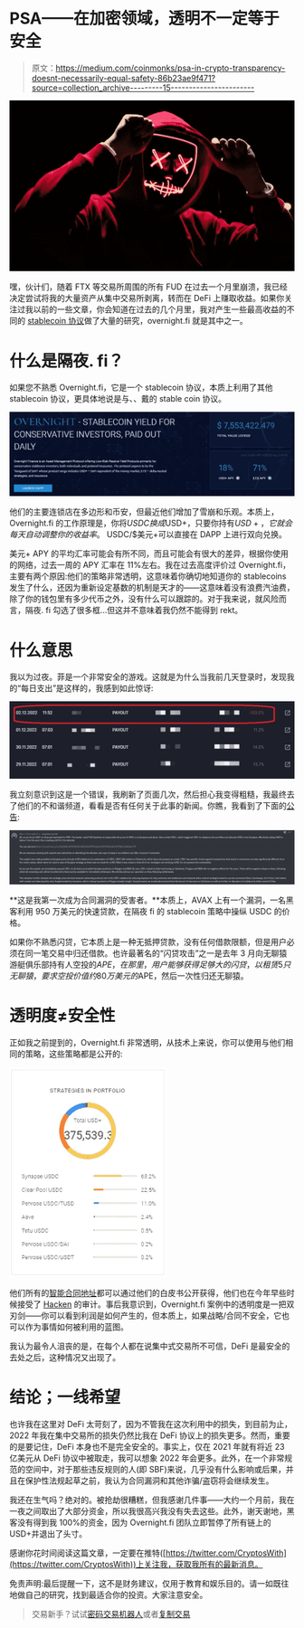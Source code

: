 # PSA——在加密领域，透明不一定等于安全

> 原文：<https://medium.com/coinmonks/psa-in-crypto-transparency-doesnt-necessarily-equal-safety-86b23ae9f471?source=collection_archive---------15----------------------->

![](img/4b55e1f07bd8128b7bb0802ab9d384a4.png)

嘿，伙计们，随着 FTX 等交易所周围的所有 FUD 在过去一个月里崩溃，我已经决定尝试将我的大量资产从集中交易所剥离，转而在 DeFi 上赚取收益。如果你关注过我以前的一些文章，你会知道在过去的几个月里，我对产生一些最高收益的不同的 [stablecoin 协议](/@CryptosWith/top-places-to-stack-stablecoins-all-13-apy-without-algos-lock-ups-or-altcoins-11-2022-5a0dcc4c13aa)做了大量的研究，overnight.fi 就是其中之一。

# 什么是隔夜. fi？

如果您不熟悉 Overnight.fi，它是一个 stablecoin 协议，本质上利用了其他 stablecoin 协议，更具体地说是与、、戴的 stable coin 协议。

![](img/ea47141d129a8ffda86bcc33b2eff760.png)

他们的主要连锁店在多边形和币安，但最近他们增加了雪崩和乐观。本质上，Overnight.fi 的工作原理是，你将$USDC 换成$USD+，只要你持有$USD+，它就会每天自动调整你的收益率。$ USDC/$美元+可以直接在 DAPP 上进行双向兑换。

美元+ APY 的平均汇率可能会有所不同，而且可能会有很大的差异，根据你使用的网络，过去一周的 APY 汇率在 11%左右。我在过去高度评价过 Overnight.fi，主要有两个原因:他们的策略非常透明，这意味着你确切地知道你的 stablecoins 发生了什么，还因为重新设定基数的机制是天才的——这意味着没有浪费汽油费，除了你的钱包里有多少代币之外，没有什么可以跟踪的。对于我来说，就风险而言，隔夜. fi 勾选了很多框…但这并不意味着我仍然不能得到 rekt。

# 什么意思

我以为过夜。菲是一个非常安全的游戏。这就是为什么当我前几天登录时，发现我的“每日支出”是这样的，我感到如此惊讶:

![](img/e7bf358069141eef947f77e1b8b8daca.png)

我立刻意识到这是一个错误，我刷新了页面几次，然后担心我变得粗糙，我最终去了他们的不和谐频道，看看是否有任何关于此事的新闻。你瞧，我看到了下面的[公告](https://discord.com/channels/933003627444969552/933003628061536288/1048199105584844812):

![](img/1a94790f6dba29cab109cbef08d5480d.png)

**这是我第一次成为合同漏洞的受害者。**本质上，AVAX 上有一个漏洞，一名黑客利用 950 万美元的快速贷款，在隔夜 fi 的 stablecoin 策略中操纵 USDC 的价格。

如果你不熟悉闪贷，它本质上是一种无抵押贷款，没有任何借款限额，但是用户必须在同一笔交易中归还借款。也许最著名的“闪贷攻击”之一是去年 3 月向无聊猿游艇俱乐部持有人空投的$APE，在那里，用户能够获得足够大的闪贷，以租赁 5 只无聊猿，要求空投价值约 80 万美元的$APE，然后一次性归还无聊猿。

# 透明度≠安全性

正如我之前提到的，Overnight.fi 非常透明，从技术上来说，你可以使用与他们相同的策略，这些策略都是公开的:

![](img/2e265b329d4e01477279b69fa4ce9a44.png)

他们所有的[智能合同地址](https://docs.overnight.fi/advanced/contract-addresses)都可以通过他们的白皮书公开获得，他们也在今年早些时候接受了 [Hacken](https://hacken.io/wp-content/uploads/2022/02/Overnight_03022022_SCAudit_Report_2.pdf) 的审计。事后我意识到，Overnight.fi 案例中的透明度是一把双刃剑——你可以看到利润是如何产生的，但本质上，如果战略/合同不安全，它也可以作为事情如何被利用的蓝图。

我认为最令人沮丧的是，在每个人都在说集中式交易所不可信，DeFi 是最安全的去处之后，这种情况又出现了。

# 结论；一线希望

也许我在这里对 DeFi 太苛刻了，因为不管我在这次利用中的损失，到目前为止，2022 年我在集中交易所的损失仍然比我在 DeFi 协议上的损失更多。然而，重要的是要记住，DeFi 本身也不是完全安全的。事实上，仅在 2021 年就有将近 23 亿美元从 DeFi 协议中被取走，我可以想象 2022 年会更多。此外，在一个非常规范的空间中，对于那些违反规则的人(即 SBF)来说，几乎没有什么影响或后果，并且在保护性法规起草之前，我认为合同漏洞和其他诈骗/盗窃将会继续发生。

我还在生气吗？绝对的。被抢劫很糟糕，但我感谢几件事——大约一个月前，我在一夜之间取出了大部分资金，所以我很高兴我没有失去这些。此外，谢天谢地，黑客没有得到我 100%的资金，因为 Overnight.fi 团队立即暂停了所有链上的 USD+并退出了头寸。

感谢你花时间阅读这篇文章，一定要在推特([https://twitter.com/CryptosWith](https://twitter.com/CryptosWith))上关注我，获取我所有的最新消息。

免责声明:最后提醒一下，这不是财务建议，仅用于教育和娱乐目的。请一如既往地做自己的研究，找到最适合你的投资。大家注意安全。

> 交易新手？试试[密码交易机器人](/coinmonks/crypto-trading-bot-c2ffce8acb2a)或者[复制交易](/coinmonks/top-10-crypto-copy-trading-platforms-for-beginners-d0c37c7d698c)